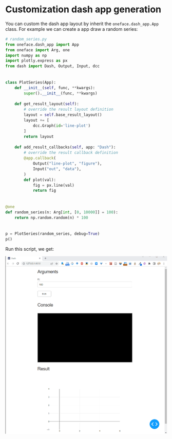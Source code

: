 # Customization dash app generation

You can custom the dash app layout by inherit the `oneface.dash_app.App` class.
For example we can create a app draw a random series:

```Python
# random_series.py
from oneface.dash_app import App
from oneface import Arg, one
import numpy as np
import plotly.express as px
from dash import Dash, Output, Input, dcc


class PlotSeries(App):
    def __init__(self, func, **kwargs):
        super().__init__(func, **kwargs)

    def get_result_layout(self):
        # override the result layout definition
        layout = self.base_result_layout()
        layout += [
            dcc.Graph(id='line-plot')
        ]
        return layout

    def add_result_callbacks(self, app: "Dash"):
        # override the result callback definition
        @app.callback(
            Output("line-plot", "figure"),
            Input("out", "data"),
        )
        def plot(val):
            fig = px.line(val)
            return fig


@one
def random_series(n: Arg[int, [0, 10000]] = 100):
    return np.random.random(n) * 100


p = PlotSeries(random_series, debug=True)
p()
```

Run this script, we get:

![random_series_dash_app](./imgs/random_series_dash_app.gif)
